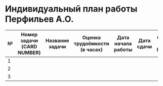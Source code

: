 # Индивидуальный план работы Перфильев А.О.

| № | Номер задачи (CARD NUMBER) | Название задачи | Оценка трудоёмкости (в часах) | Дата начала работы | Дата сдачи | Ссылка на Pull Request | Комментарий |
|---|---|---|---|---|---|---|---|
| 1 |   |   |   |   |   |   |   |
| 2 |   |   |   |   |   |   |   |
| 3 |   |   |   |   |   |   |   |